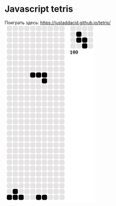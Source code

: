 # Javascript tetris
Поиграть здесь: https://justaddacid.github.io/tetris/
![Screenshot](/screenshot.jpg)
